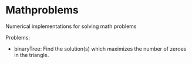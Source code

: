 # Mathproblems
Numerical implementations for solving math problems

Problems:
- binaryTree: Find the solution(s) which maximizes the number of zeroes in the triangle.